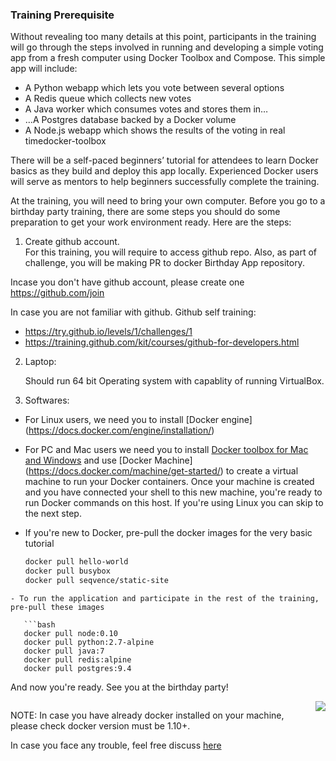 ### Training Prerequisite

Without revealing too many details at this point, participants in the training will go through the steps involved in running and developing a simple voting app from a fresh computer using Docker Toolbox and Compose. This simple app will include:

- A Python webapp which lets you vote between several options
- A Redis queue which collects new votes
- A Java worker which consumes votes and stores them in…
- …A Postgres database backed by a Docker volume
- A Node.js webapp which shows the results of the voting in real timedocker-toolbox

There will be a self-paced beginners’ tutorial for attendees to learn Docker basics as they build and deploy this app locally. Experienced Docker users will serve as mentors to help beginners successfully complete the training.

At the training, you will need to bring your own computer. Before you go to a birthday party training, there are some steps you should do some preparation to get your work environment ready. Here are the steps:

1. Create github account.     
  For this training, you will require to access github repo.
  Also, as part of challenge, you will be making PR to docker Birthday App repository.

  Incase you don't have github account, please create one https://github.com/join

  In case you are not familiar with github.
  Github self training:
  - https://try.github.io/levels/1/challenges/1
  - https://training.github.com/kit/courses/github-for-developers.html


2. Laptop:

    Should run 64 bit Operating system with capablity of running VirtualBox.
    


3. Softwares:

- For Linux users, we need you to install [Docker engine] (https://docs.docker.com/engine/installation/)
- For PC and Mac users we need you to install [Docker toolbox for Mac and Windows](https://www.docker.com/products/docker-toolbox) and use [Docker Machine] (https://docs.docker.com/machine/get-started/) to create a virtual machine to run your Docker containers. Once your machine is created and you have connected your shell to this new machine, you're ready to run Docker commands on this host.  If you're using Linux you can skip to the next step.
- If you're new to Docker, pre-pull the docker images for the very basic tutorial

   ```bash
   docker pull hello-world
   docker pull busybox
   docker pull seqvence/static-site
```
- To run the application and participate in the rest of the training, pre-pull these images

   ```bash
   docker pull node:0.10
   docker pull python:2.7-alpine
   docker pull java:7
   docker pull redis:alpine
   docker pull postgres:9.4
   ```
And now you're ready. See you at the birthday party!

<a href="https://www.docker.com/docker-birthday"><img align="right" src="https://www.docker.com/sites/default/files/illustration-com-container-party.png"></a>

```
```


NOTE: In case you have already docker installed on your machine, please check docker version must be 1.10+.

In case you face any trouble, feel free discuss [here](https://github.com/docker-meetup-tokyo/dockerbday-training/issues/new)
